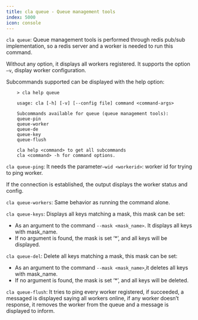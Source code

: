 ```yaml
---
title: cla queue - Queue management tools
index: 5000
icon: console
---
```


`cla queue`: Queue management tools is performed through redis pub/sub implementation, so a redis server and a worker is
needed to run this command.

Without any option, it displays all workers registered.  It supports the option `–v`, display worker configuration.

Subcommands supported can be displayed with the help option:

        > cla help queue

        usage: cla [-h] [-v] [--config file] command <command-args>

        Subcommands available for queue (queue management tools):
        queue-pin
        queue-worker
        queue-de
        queue-key
        queue-flush

        cla help <command> to get all subcommands
        cla <command> -h for command options.

`cla queue-ping`: It needs the parameter`–wid <workerid>`: worker id for trying to ping worker.

If the connection is established, the output displays the worker status and config.

`cla queue-workers`: Same behavior as running the command alone.

`cla queue-keys`: Displays all keys matching  a mask, this mask can be set:

- As an argument to the command  `--mask <mask_name>`. It displays all keys with mask_name.
- If no argument is found, the mask is set ‘*’, and all keys will be displayed.

`cla queue-del`: Delete all keys matching a mask, this mask can be set:

- As an argument to the command `--mask <mask_name>`,it deletes all keys with mask_name.
- If no argument is found, the mask is set ‘*’, and all keys will be deleted.

`cla queue-flush`: It tries to ping every worker registered, if succeeded, a messaged is displayed saying all workers
online, if any worker doesn’t response, it removes the worker from the queue and a message is displayed to inform.
